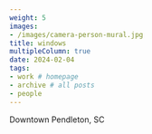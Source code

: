 ```yaml
---
weight: 5
images:
- /images/camera-person-mural.jpg
title: windows
multipleColumn: true
date: 2024-02-04
tags:
- work # homepage
- archive # all posts
- people
---
```


Downtown Pendleton, SC
